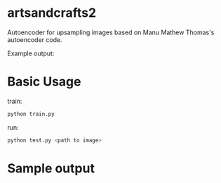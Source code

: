 # artsandcrafts2

Autoencoder for upsampling images based on Manu Mathew Thomas's autoencoder code. 

Example output: 


# Basic Usage


train:
```bash
python train.py
```
run:
```bash
python test.py <path to image>
```

# Sample output

